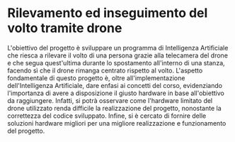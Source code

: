 # Rilevamento ed inseguimento del volto tramite drone
L'obiettivo del progetto è sviluppare un programma di Intelligenza Artificiale che riesca a rilevare il volto di una persona grazie alla telecamera del drone e che segua quest'ultima durante lo spostamento all'interno di una stanza, facendo sì che il drone rimanga centrato rispetto al volto. L'aspetto fondamentale di questo progetto è, oltre all'implementazione dell'Intelligenza Artificiale, dare enfasi ai concetti del corso, evidenziando l'importanza di avere a disposizione il giusto hardware in base all'obiettivo da raggiungere. Infatti, si potrà osservare come l'hardware limitato del drone utilizzato renda difficile la realizzazione del progetto, nonostante la correttezza del codice sviluppato. Infine, si è cercato di fornire delle soluzioni hardware migliori per una migliore realizzazione e funzionamento del progetto.
